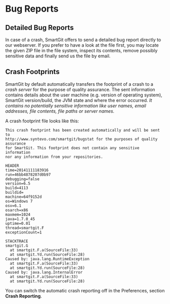 # Bug Reports

## Detailed Bug Reports

In case of a crash, SmartGit offers to send a detailed bug report
directly to our webserver. If you prefer to have a look at the file
first, you may locate the given ZIP file in the file system, inspect its
contents, remove possibly sensitive data and finally send us the file by
email.

## Crash Footprints

SmartGit by default automatically transfers the footprint of a crash to
a *crash server* for the purpose of quality assurance. The sent
information contains details about the user machine (e.g. version of
operating system), SmartGit version/build, the JVM state and where the
error occurred. *It contains no potentially sensitive information like
user names, email addresses, file contents, file paths or server names.*

A crash footprint file looks like this:



``` text
This crash footprint has been created automatically and will be sent to
http://www.syntevo.com/smartgit/bugstat for the purposes of quality assurance
for SmartGit. This footprint does not contain any sensitive information
nor any information from your repositories.

HEADER
time=20141111183916
run=46bb4878207d0b97
debugging=false
version=6.5
build=4113
buildid=
machine=64f9152d
os=Windows 7
osv=6.1
osarch=x86
maxmem=1024
java=1.7.0_45
uptime=0.01
thread=smartgit.F
exceptionCount=1

STACKTRACE
smartgit.G
  at smartgit.F.a(SourceFile:33)
  at smartgit.Yd.run(SourceFile:28)
Caused by: java.lang.RuntimeException
  at smartgit.F.a(SourceFile:33)
  at smartgit.Yd.run(SourceFile:28)
Caused by: java.lang.InternalError
  at smartgit.F.a(SourceFile:33)
  at smartgit.Yd.run(SourceFile:28)
```



You can switch the automatic crash reporting off in the Preferences,
section **Crash Reporting**.
